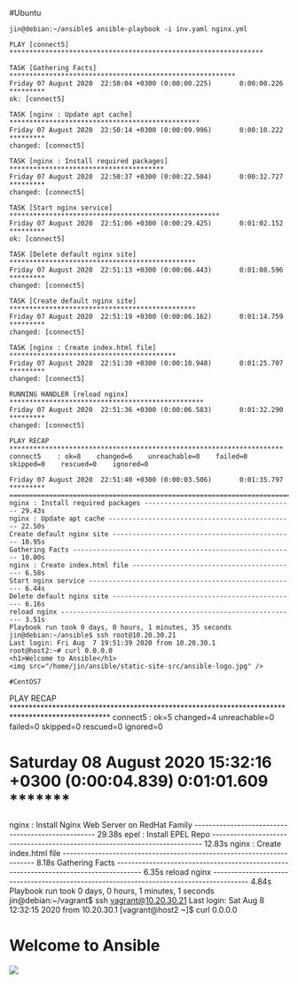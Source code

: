 #Ubuntu
```
jin@debian:~/ansible$ ansible-playbook -i inv.yaml nginx.yml

PLAY [connect5] ****************************************************************

TASK [Gathering Facts] *********************************************************
Friday 07 August 2020  22:50:04 +0300 (0:00:00.225)       0:00:00.226 ********* 
ok: [connect5]

TASK [nginx : Update apt cache] ************************************************
Friday 07 August 2020  22:50:14 +0300 (0:00:09.996)       0:00:10.222 ********* 
changed: [connect5]

TASK [nginx : Install required packages] ***************************************
Friday 07 August 2020  22:50:37 +0300 (0:00:22.504)       0:00:32.727 ********* 
changed: [connect5]

TASK [Start nginx service] *****************************************************
Friday 07 August 2020  22:51:06 +0300 (0:00:29.425)       0:01:02.152 ********* 
ok: [connect5]

TASK [Delete default nginx site] ***********************************************
Friday 07 August 2020  22:51:13 +0300 (0:00:06.443)       0:01:08.596 ********* 
changed: [connect5]

TASK [Create default nginx site] ***********************************************
Friday 07 August 2020  22:51:19 +0300 (0:00:06.162)       0:01:14.759 ********* 
changed: [connect5]

TASK [nginx : Create index.html file] ******************************************
Friday 07 August 2020  22:51:30 +0300 (0:00:10.948)       0:01:25.707 ********* 
changed: [connect5]

RUNNING HANDLER [reload nginx] *************************************************
Friday 07 August 2020  22:51:36 +0300 (0:00:06.583)       0:01:32.290 ********* 
changed: [connect5]

PLAY RECAP *********************************************************************
connect5    : ok=8    changed=6    unreachable=0    failed=0    skipped=0    rescued=0    ignored=0   

Friday 07 August 2020  22:51:40 +0300 (0:00:03.506)       0:01:35.797 ********* 
=============================================================================== 
nginx : Install required packages -------------------------------------- 29.43s
nginx : Update apt cache ----------------------------------------------- 22.50s
Create default nginx site ---------------------------------------------- 10.95s
Gathering Facts -------------------------------------------------------- 10.00s
nginx : Create index.html file ------------------------------------------ 6.58s
Start nginx service ----------------------------------------------------- 6.44s
Delete default nginx site ----------------------------------------------- 6.16s
reload nginx ------------------------------------------------------------ 3.51s
Playbook run took 0 days, 0 hours, 1 minutes, 35 seconds
jin@debian:~/ansible$ ssh root@10.20.30.21
Last login: Fri Aug  7 19:51:39 2020 from 10.20.30.1
root@host2:~# curl 0.0.0.0
<h1>Welcome to Ansible</h1>
<img src="/home/jin/ansible/static-site-src/ansible-logo.jpg" />

#CentOS7
```
PLAY RECAP *************************************************************************************************
connect5                   : ok=5    changed=4    unreachable=0    failed=0    skipped=0    rescued=0    ignored=0   

Saturday 08 August 2020  15:32:16 +0300 (0:00:04.839)       0:01:01.609 ******* 
=============================================================================== 
nginx : Install Nginx Web Server on RedHat Family -------------------------------------------------- 29.38s
epel : Install EPEL Repo --------------------------------------------------------------------------- 12.83s
nginx : Create index.html file ---------------------------------------------------------------------- 8.18s
Gathering Facts ------------------------------------------------------------------------------------- 6.35s
reload nginx ---------------------------------------------------------------------------------------- 4.84s
Playbook run took 0 days, 0 hours, 1 minutes, 1 seconds
jin@debian:~/vagrant$ ssh vagrant@10.20.30.21
Last login: Sat Aug  8 12:32:15 2020 from 10.20.30.1
[vagrant@host2 ~]$ curl 0.0.0.0
<h1>Welcome to Ansible</h1>
<img src="/home/jin/ansible/static-site-src/ansible-logo.jpg" />

